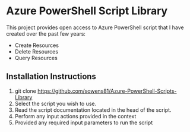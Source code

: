 Azure PowerShell Script Library
======================
This project provides open access to Azure PowerShell script that I have created over the past few years:

* Create Resources
* Delete Resources
* Query Resources


Installation Instructions
-------------------------
1. git clone https://github.com/sowens81/Azure-PowerShell-Scripts-Library
2. Select the script you wish to use.
3. Read the script documentation located in the head of the script.
4. Perform any input actions provided in the context
5. Provided any required input parameters to run the script

